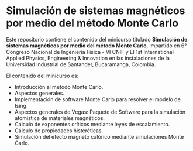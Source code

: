 # Simulación de sistemas magnéticos por medio del método Monte Carlo

Este repositorio contiene el contenido del minicurso titulado **Simulación de sistemas magnéticos por medio del método Monte Carlo**, impartido en 6° Congreso Nacional de Ingeniería Física - VI CNIF y El 1st International Applied Physics, Engineering & Innovation en las instalaciones de la Universidad Industrial de Santander, Bucaramanga, Colombia.

El contenido del minicurso es:
- Introducción al método Monte Carlo.
- Aspectos generales.
- Implementación de software Monte Carlo para resolver el modelo de Ising.
- Aspectos generales de Vegas: Paquete de Software para la simulación atomística de materiales magnéticos.
- Cálculo de exponentes críticos mediante leyes de escalamiento.
- Cálculo de propiedades histeréticas.
- Simulación del efecto magneto calórico mediante simulaciones Monte Carlo.